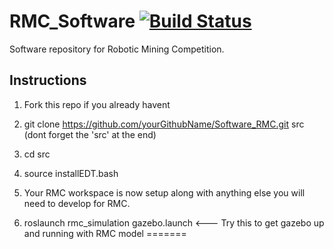 RMC_Software [![Build Status](http://jenkins.chicagoedt.org/job/Software_RMC_Upstream/badge/icon)](http://jenkins.chicagoedt.org/job/Software_RMC_Upstream/) 
============

Software repository for Robotic Mining Competition.

Instructions
------------
1) Fork this repo if you already havent

2)  git clone https://github.com/yourGithubName/Software_RMC.git src   (dont forget the 'src' at the end)

3) cd src

4) source installEDT.bash

5) Your RMC workspace is now setup along with anything else you will need to develop for RMC. 

6) roslaunch rmc_simulation gazebo.launch       <--- Try this to get gazebo up and running with RMC model
=======
